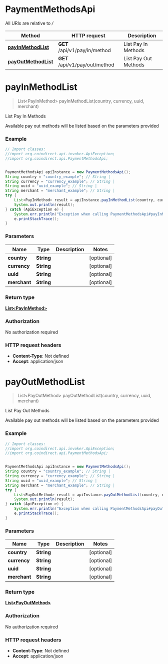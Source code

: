 # PaymentMethodsApi

All URIs are relative to */*

Method | HTTP request | Description
------------- | ------------- | -------------
[**payInMethodList**](PaymentMethodsApi.md#payInMethodList) | **GET** /api/v1/pay/in/method | List Pay In Methods
[**payOutMethodList**](PaymentMethodsApi.md#payOutMethodList) | **GET** /api/v1/pay/out/method | List Pay Out Methods

<a name="payInMethodList"></a>
# **payInMethodList**
> List&lt;PayInMethod&gt; payInMethodList(country, currency, uuid, merchant)

List Pay In Methods

Available pay out methods will be listed based on the parameters provided

### Example
```java
// Import classes:
//import org.coindirect.api.invoker.ApiException;
//import org.coindirect.api.PaymentMethodsApi;


PaymentMethodsApi apiInstance = new PaymentMethodsApi();
String country = "country_example"; // String | 
String currency = "currency_example"; // String | 
String uuid = "uuid_example"; // String | 
String merchant = "merchant_example"; // String | 
try {
    List<PayInMethod> result = apiInstance.payInMethodList(country, currency, uuid, merchant);
    System.out.println(result);
} catch (ApiException e) {
    System.err.println("Exception when calling PaymentMethodsApi#payInMethodList");
    e.printStackTrace();
}
```

### Parameters

Name | Type | Description  | Notes
------------- | ------------- | ------------- | -------------
 **country** | **String**|  | [optional]
 **currency** | **String**|  | [optional]
 **uuid** | **String**|  | [optional]
 **merchant** | **String**|  | [optional]

### Return type

[**List&lt;PayInMethod&gt;**](PayInMethod.md)

### Authorization

No authorization required

### HTTP request headers

 - **Content-Type**: Not defined
 - **Accept**: application/json

<a name="payOutMethodList"></a>
# **payOutMethodList**
> List&lt;PayOutMethod&gt; payOutMethodList(country, currency, uuid, merchant)

List Pay Out Methods

Available pay out methods will be listed based on the parameters provided

### Example
```java
// Import classes:
//import org.coindirect.api.invoker.ApiException;
//import org.coindirect.api.PaymentMethodsApi;


PaymentMethodsApi apiInstance = new PaymentMethodsApi();
String country = "country_example"; // String | 
String currency = "currency_example"; // String | 
String uuid = "uuid_example"; // String | 
String merchant = "merchant_example"; // String | 
try {
    List<PayOutMethod> result = apiInstance.payOutMethodList(country, currency, uuid, merchant);
    System.out.println(result);
} catch (ApiException e) {
    System.err.println("Exception when calling PaymentMethodsApi#payOutMethodList");
    e.printStackTrace();
}
```

### Parameters

Name | Type | Description  | Notes
------------- | ------------- | ------------- | -------------
 **country** | **String**|  | [optional]
 **currency** | **String**|  | [optional]
 **uuid** | **String**|  | [optional]
 **merchant** | **String**|  | [optional]

### Return type

[**List&lt;PayOutMethod&gt;**](PayOutMethod.md)

### Authorization

No authorization required

### HTTP request headers

 - **Content-Type**: Not defined
 - **Accept**: application/json

